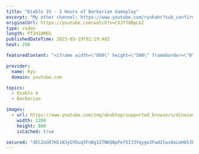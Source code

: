 ```yaml
---
title: "Diablo IV - 2 Hours of Barbarian Gameplay"
excerpt: "My other channel: https://www.youtube.com/ryukahr?sub_confirmation=1 My other other channel: ..."
originalUrl: https://youtube.com/watch?v=CXJTfdBpLkI
type: video
length: PT2H10M6S
publishedDateTime: 2023-03-19T02:19:48Z
heat: 290

featuredContent: "<iframe width=\"800\" height=\"500\" frameborder=\"0\" src=\"https://www.youtube.com/embed/CXJTfdBpLkI\" allow=\"accelerometer; autoplay; encrypted-media; gyroscope; picture-in-picture\" allowfullscreen></iframe>"

provider:
  name: Ryu
  domain: youtube.com

topics:
  - Diablo 4
  - Barbarian

images:
  - url: https://www.youtube.com/img/desktop/supported_browsers/dinosaur.png
    width: 1200
    height: 800
    isCached: true

secured: "dECZoGR7HIiN3yGYDuq5FnBg1ITNKQBpPef5IJ3YqygoJFwd2Cws0aLmHb5JK5I7wuoamqNdonp9w4eUazCO8+Gdb5lmLJb3TdWi259OXPK0Xf2RdkCeXHzTihRjQY6+pki59Ng5fcJxZtODOnpuTqMmVE3dySTg+OdDuU++9SfesGcJaekIDFbM2isXXLp6zfAdNuQtoPc9CZqUqvKMotMR/zWn1bWeEdP/cMidXlHt2gM3iyvQ90glqOxRUUy5rXboI1QX8qdFGeUflYqCm3gQh+dS4fBgOm2ngINT4VsI8bEqFtz6kuHno7K/lEsKyIJhYFnhV91RuJ4+xVlCAR569o9lbWP54VZH0BnvR4oO6EYtcS7XDkxhx7EP5rCa2x4TxnPvXtOVnLKv8N/On+2KsPOVcTCs7dZkCxF8amY=;k3bPHtSpskFAjHb42uxOdw=="
---
```


